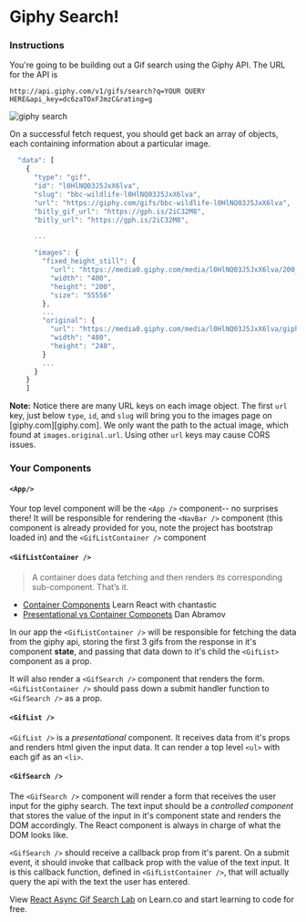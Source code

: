 # Giphy Search!

### Instructions

You're going to be building out a Gif search using the Giphy API. The URL for
the API is

`http://api.giphy.com/v1/gifs/search?q=YOUR QUERY HERE&api_key=dc6zaTOxFJmzC&rating=g`

![giphy search](https://raw.githubusercontent.com/learn-co-curriculum/react-async-gif-search-lab/master/async.gif)

On a successful fetch request, you should get back an array of objects, each containing information about a particular image.

```js
  "data": [
    {
      "type": "gif",
      "id": "l0HlNQ03J5JxX6lva",
      "slug": "bbc-wildlife-l0HlNQ03J5JxX6lva",
      "url": "https://giphy.com/gifs/bbc-wildlife-l0HlNQ03J5JxX6lva",
      "bitly_gif_url": "https://gph.is/2iC32M8",
      "bitly_url": "https://gph.is/2iC32M8",

      ...

      "images": {
        "fixed_height_still": {
          "url": "https://media0.giphy.com/media/l0HlNQ03J5JxX6lva/200_s.gif?cid=e1bb72ff5b9fa2866168584b51f13892",
          "width": "400",
          "height": "200",
          "size": "55556"
        },
        ...
        "original": {
          "url": "https://media0.giphy.com/media/l0HlNQ03J5JxX6lva/giphy.gif?cid=e1bb72ff5b9fa2866168584b51f13892",
          "width": "480",
          "height": "240",
        }
        ...
      }
    }
    ]
```

**Note:** Notice there are many URL keys on each image object. The first `url`
key, just below `type`, `id`, and `slug` will bring you to the images page on [giphy.com][giphy.com]. We only want the path to the actual image, which found at `images.original.url`. Using other `url` keys may cause CORS issues.

### Your Components

#### `<App/>`

Your top level component will be the `<App />` component-- no surprises there! It will be responsible for rendering the `<NavBar />` component (this component is already provided for you, note the project has bootstrap loaded in) and the `<GifListContainer />` component

#### `<GifListContainer />`

> A container does data fetching and then renders its corresponding sub-component. That’s it.

- [Container Components](https://medium.com/@learnreact/container-components-c0e67432e005) Learn React with chantastic
- [Presentational vs Container Componets](https://medium.com/@dan_abramov/smart-and-dumb-components-7ca2f9a7c7d0) Dan Abramov

In our app the `<GifListContainer />` will be responsible for fetching the data from the giphy api, storing the first 3 gifs from the response in it's component **state**, and passing that data down to it's child the `<GifList>` component as a prop.

It will also render a `<GifSearch />` component that renders the form.
`<GifListContainer />` should pass down a submit handler function to `<GifSearch />`
as a prop.

#### `<GifList />`

`<GifList />` is a _presentational_ component. It receives data from it's props and renders html given the input data. It can render a top level `<ul>` with each gif as an `<li>`.

#### `<GifSearch />`

The `<GifSearch />` component will render a form that receives the user input for the giphy search. The text input should be a _controlled component_ that stores the value of the input in it's component state and renders the DOM accordingly. The React component is always in charge of what the DOM looks like.

`<GifSearch />` should receive a callback prop from it's parent. On a submit event, it should invoke that callback prop with the value of the text input. It is this callback function, defined in `<GifListContainer />`, that will actually query the api with the text the user has entered.

<p class='util--hide'>View <a href='https://learn.co/lessons/react-async-gif-search-lab'>React Async Gif Search Lab</a> on Learn.co and start learning to code for free.</p>
